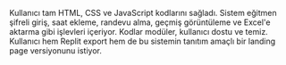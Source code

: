 Kullanıcı tam HTML, CSS ve JavaScript kodlarını sağladı. Sistem eğitmen şifreli giriş, saat ekleme, randevu alma, geçmiş görüntüleme ve Excel'e aktarma gibi işlevleri içeriyor. Kodlar modüler, kullanıcı dostu ve temiz. Kullanıcı hem Replit export hem de bu sistemin tanıtım amaçlı bir landing page versiyonunu istiyor.